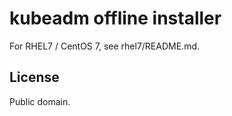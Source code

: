# kubeadm offline installer

For RHEL7 / CentOS 7, see rhel7/README.md.

## License

Public domain.
